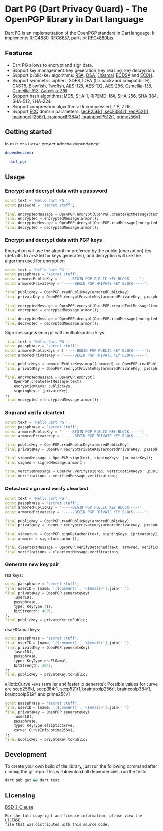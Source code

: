 Dart PG (Dart Privacy Guard) - The OpenPGP library in Dart language
===================================================================
Dart PG is an implementation of the OpenPGP standard in Dart language.
It implements [RFC4880](https://www.rfc-editor.org/rfc/rfc4880), [RFC6637](https://www.rfc-editor.org/rfc/rfc6637),
parts of [RFC4880bis](https://datatracker.ietf.org/doc/html/draft-ietf-openpgp-rfc4880bis).

## Features
* Dart PG allows to encrypt and sign data.
* Support key management: key generation, key reading, key decryption.
* Support public-key algorithms: [RSA](https://en.wikipedia.org/wiki/RSA_(cryptosystem)),
  [DSA](https://en.wikipedia.org/wiki/Digital_Signature_Algorithm),
  [ElGamal](https://en.wikipedia.org/wiki/ElGamal_encryption),
  [ECDSA](https://en.wikipedia.org/wiki/Elliptic_Curve_Digital_Signature_Algorithm)
  and [ECDH](https://en.wikipedia.org/wiki/Elliptic-curve_Diffie%E2%80%93Hellman).
* Support symmetric ciphers: 3DES, IDEA (for backward compatibility), CAST5, Blowfish, Twofish,
  [AES-128, AES-192, AES-256](https://en.wikipedia.org/wiki/Advanced_Encryption_Standard),
  [Camellia-128, Camellia-192, Camellia-256](https://en.wikipedia.org/wiki/Camellia_(cipher)).
* Support hash algorithms: MD5, SHA-1, RIPEMD-160, SHA-256, SHA-384, SHA-512, SHA-224.
* Support compression algorithms: Uncompressed, ZIP, ZLIB.
* Support [ECC](https://en.wikipedia.org/wiki/Elliptic-curve_cryptography) domain parameters:
  [secP256k1, secP384r1, secP521r1](https://www.rfc-editor.org/rfc/rfc6090),
  [brainpoolP256r1, brainpoolP384r1, brainpoolP512r1](https://www.rfc-editor.org/rfc/rfc5639),
  [prime256v1](https://www.secg.org/sec2-v2.pdf).

## Getting started
In `Dart` or `Flutter` project add the dependency:
```yml
dependencies:
  ...
  dart_pg:
```

## Usage

### Encrypt and decrypt data with a password
```dart
const text = 'Hello Dart PG!';
const password = 'secret stuff';

final encryptedMessage = OpenPGP.encrypt(OpenPGP.createTextMessage(text), passwords: [password]);
final encrypted = encryptedMessage.armor();
final decryptedMessage = OpenPGP.decrypt(OpenPGP.readMessage(encrypted), passwords: [password]);
final decrypted = decryptedMessage.armor();
```

### Encrypt and decrypt data with PGP keys
Encryption will use the algorithm preferred by the public (encryption) key (defaults to aes256 for keys generated),
and decryption will use the algorithm used for encryption.
```dart
const text = 'Hello Dart PG!';
const passphrase = 'secret stuff';
const armoredPublicKey = '-----BEGIN PGP PUBLIC KEY BLOCK-----';
const armoredPrivateKey = '-----BEGIN PGP PRIVATE KEY BLOCK-----';

final publicKey = OpenPGP.readPublicKey(armoredPublicKey);
final privateKey = OpenPGP.decryptPrivateKey(armoredPrivateKey, passphrase);

final encryptedMessage = OpenPGP.encrypt(OpenPGP.createTextMessage(text), encryptionKeys: [publicKey]);
final encrypted = encryptedMessage.armor();

final decryptedMessage = OpenPGP.decrypt(OpenPGP.readMessage(encrypted), decryptionKeys: [privateKey]);
final decrypted = decryptedMessage.armor();
```

Sign message & encrypt with multiple public keys:
```dart
final text = 'Hello Dart PG!';
const passphrase = 'secret stuff';
const armoredPublicKeys = ['-----BEGIN PGP PUBLIC KEY BLOCK-----'];
const armoredPrivateKey = '-----BEGIN PGP PRIVATE KEY BLOCK-----';

final publicKeys = armoredPublicKeys.map((armored) => OpenPGP.readPublicKey(armored));
final privateKey = OpenPGP.decryptPrivateKey(armoredPrivateKey, passphrase);

final encryptedMessage = OpenPGP.encrypt(
    OpenPGP.createTextMessage(text),
    encryptionKeys: publicKeys,
    signingKeys: [privateKey],
);
final encrypted = encryptedMessage.armor();
```

### Sign and verify cleartext
```dart
const text = 'Hello Dart PG!';
const passphrase = 'secret stuff';
const armoredPublicKey = '-----BEGIN PGP PUBLIC KEY BLOCK-----';
const armoredPrivateKey = '-----BEGIN PGP PRIVATE KEY BLOCK-----';

final publicKey = OpenPGP.readPublicKey(armoredPublicKey);
final privateKey = OpenPGP.decryptPrivateKey(armoredPrivateKey, passphrase);

final signedMessage = OpenPGP.sign(text, signingKeys: [privateKey]);
final signed = signedMessage.armor();

final verifiedMessage = OpenPGP.verify(signed, verificationKeys: [publicKey]);
final verifications = verifiedMessage.verifications;
```

### Detached sign and verify cleartext
```dart
const text = 'Hello Dart PG!';
const passphrase = 'secret stuff';
const armoredPublicKey = '-----BEGIN PGP PUBLIC KEY BLOCK-----';
const armoredPrivateKey = '-----BEGIN PGP PRIVATE KEY BLOCK-----';

final publicKey = OpenPGP.readPublicKey(armoredPublicKey);
final privateKey = OpenPGP.decryptPrivateKey(armoredPrivateKey, passphrase);

final signature = OpenPGP.signDetached(text, signingKeys: [privateKey]);
final armored = signature.armor();

final cleartextMessage = OpenPGP.verifyDetached(text, armored, verificationKeys: [publicKey]);
final verifications = cleartextMessage.verifications;
```

### Generate new key pair
rsa keys:
```dart
const passphrase = 'secret stuff';
final userID = [name, '($comment)', '<$email>'].join(' ');
final privateKey = OpenPGP.generateKey(
    [userID],
    passphrase,
    type: KeyType.rsa,
    bitStrength: 4096,
);
final publicKey = privateKey.toPublic;
```

dsaElGamal keys:
```dart
const passphrase = 'secret stuff';
final userID = [name, '($comment)', '<$email>'].join(' ');
final privateKey = OpenPGP.generateKey(
    [userID],
    passphrase,
    type: KeyType.dsaElGamal,
    bitStrength: 2048,
);
final publicKey = privateKey.toPublic;
```

ellipticCurve keys (smaller and faster to generate): Possible values for curve are
secp256k1, secp384r1, secp521r1, brainpoolp256r1, brainpoolp384r1, brainpoolp512r1 and prime256v1
```dart
const passphrase = 'secret stuff';
final userID = [name, '($comment)', '<$email>'].join(' ');
final privateKey = OpenPGP.generateKey(
    [userID],
    passphrase,
    type: KeyType.ellipticCurve,
    curve: CurveInfo.prime256v1,
);
final publicKey = privateKey.toPublic;
```

## Development
To create your own build of the library, just run the following command after cloning the git repo.
This will download all dependencies, run the tests
```bash
dart pub get && dart test
```

## Licensing
[BSD 3-Clause](LICENSE)

    For the full copyright and license information, please view the LICENSE
    file that was distributed with this source code.
